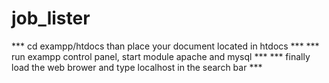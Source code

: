 # job_lister

*** cd exampp/htdocs than place your document located in htdocs ***
*** run exampp control panel, start module apache and mysql ***
*** finally load the web brower and type localhost in the search bar ***
